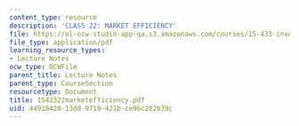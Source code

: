 ```yaml
---
content_type: resource
description: 'CLASS 22: MARKET EFFICIENCY'
file: https://ol-ocw-studio-app-qa.s3.amazonaws.com/courses/15-433-investments-spring-2003/4491842813dd9719421bce96c282b39c_1543322marketefficiency.pdf
file_type: application/pdf
learning_resource_types:
- Lecture Notes
ocw_type: OCWFile
parent_title: Lecture Notes
parent_type: CourseSection
resourcetype: Document
title: 1543322marketefficiency.pdf
uid: 44918428-13dd-9719-421b-ce96c282b39c
---
```


